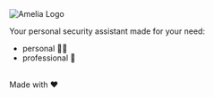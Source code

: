 <picture>
  <source media="(prefers-color-scheme: dark)" srcset="https://raw.githubusercontent.com/Cyber-Dream-Amelia/.github/main/logo-white.svgg">
  <source media="(prefers-color-scheme: light)" srcset="https://raw.githubusercontent.com/Cyber-Dream-Amelia/.github/main/logo-dark.svgg">
  <img alt="Amelia Logo">
</picture><br>

Your personal security assistant made for your need:

- personal 👩‍💻
- professional 💼 

<br>
Made with ❤️ 